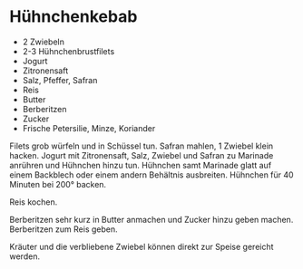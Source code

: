 ﻿# Hühnchenkebab

- 2 Zwiebeln
- 2-3 Hühnchenbrustfilets
- Jogurt
- Zitronensaft
- Salz, Pfeffer, Safran
- Reis
- Butter
- Berberitzen
- Zucker
- Frische Petersilie, Minze, Koriander

Filets grob würfeln und in Schüssel tun.
Safran mahlen, 1 Zwiebel klein hacken.
Jogurt mit Zitronensaft, Salz, Zwiebel und Safran zu Marinade anrühren und Hühnchen hinzu tun.
Hühnchen samt Marinade glatt auf einem Backblech oder einem andern Behältnis ausbreiten.
Hühnchen für 40 Minuten bei 200° backen.

Reis kochen.

Berberitzen sehr kurz in Butter anmachen und Zucker hinzu geben machen.
Berberitzen zum Reis geben.

Kräuter und die verbliebene Zwiebel können direkt zur Speise gereicht werden.
